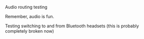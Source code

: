 Audio routing testing

Remember, audio is fun.

Testing switching to and from Bluetooth headsets (this is probably completely broken now)
